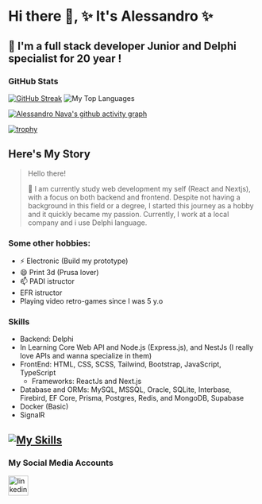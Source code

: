 # Hi there 👋, ✨ It's Alessandro ✨
## 🔭 I'm a full stack developer Junior and Delphi specialist for 20 year !
### GitHub Stats
[![GitHub Streak](https://streak-stats.demolab.com?user=AlessandroNava&theme=dark&hide_border=true&border_radius=20)](https://git.io/streak-stats)
![My Top Languages](https://github-readme-stats-git-masterrstaa-rickstaa.vercel.app/api/top-langs/?username=AlessandroNava&layout=compact&theme=radical&langs_count=6&hide_border=true&border_radius=20)

[![Alessandro Nava's github activity graph](https://github-readme-activity-graph.vercel.app/graph?username=AlessandroNava&theme=github-compact&hide_border=true&radius=16&bg_color=151515&custom_title=My%20Activity%20Graph%20^_^&title_color=26a641)](https://github.com/ashutosh00710/github-readme-activity-graph)

[![trophy](https://github-profile-trophy.vercel.app/?username=AlessandroNava&theme=gruvbox&margin-w=50&row=1&column=7)](https://github.com/ryo-ma/github-profile-trophy)

## Here's My Story
>Hello there!
>
> 🌱 I am currently study web development my self (React and Nextjs), with a focus on both backend and frontend. Despite not having a background in this field or a degree, I started this journey as a hobby and it quickly became my passion. Currently, I work at a local company and i use Delphi language.

### Some other hobbies: 

* ⚡ Electronic (Build my prototype)
* 😄 Print 3d (Prusa lover)
* 📫 PADI istructor 
* EFR istructor
* Playing video retro-games since I was 5 y.o

### Skills
- Backend: Delphi
- In Learning Core Web API and Node.js (Express.js), and NestJs (I really love APIs and wanna specialize in them)
- FrontEnd: HTML, CSS, SCSS, Tailwind, Bootstrap, JavaScript, TypeScript
  - Frameworks: ReactJs and Next.js
- Database and ORMs: MySQL, MSSQL, Oracle, SQLite, Interbase, Firebird, EF Core, Prisma, Postgres, Redis, and MongoDB, Supabase
- Docker (Basic)
- SignalR 

[![My Skills](https://skillicons.dev/icons?i=delphi,nodejs,expressjs,prisma,nextjs,react,ts,js,html,css,bootstrap,tailwind,docker,redis,mysql,firebird,mssql,sqlite,postgres,mongodb)](https://skillicons.dev)
--------------------------------
### My Social Media Accounts

[<img src='https://skillicons.dev/icons?i=linkedin' alt='linkedin' height='40'>](https://www.linkedin.com/in/alessandronavainfo/)

